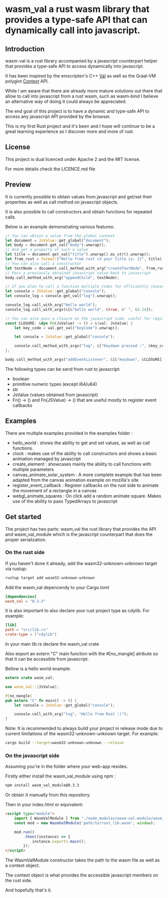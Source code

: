 # wasm_val a rust wasm library that provides a type-safe API that can dynamically call into javascript.

## Introduction
wasm-val is a rust library accompanied by a javascript counterpart helper that provides a type-safe API to access dynamically into javascript.

It has been inspired by the emscripten's C++ [Val](https://kripken.github.io/emscripten-site/docs/porting/connecting_cpp_and_javascript/embind.html#using-val-to-transliterate-javascript-to-c) as well as the Graal-VM polyglot [Context](http://www.graalvm.org/sdk/javadoc/org/graalvm/polyglot/Context.html) API.

While I am aware that there are already more mature solutions out there that allow to call into javascript from a rust wasm, such as wasm-bind I believe an alternative way of doing it could always be appreciated.

The end goal of this project is to have a dynamic and type-safe API to access any javascript API provided by the browser.

This is my first Rust project and it's been and I hope will continue to be a great learning experience as I discover more and more of rust.


## License

This project is dual licenced under Apache 2 and the MIT license.

For more details check the LICENCE.md file

## Preview

It is currently possible to obtain values from javascript and get/set their properties as well as call method on javascript objects.

It is also possible to call constructors and obtain functions for repeated calls.

Below is an example demonstrating various features:

```rust
// You can obtain a value from the global context
let document = JsValue::get_global("document");
let body = document.get_val("body").unwrap(); 
// And get a property of such a value
let title = document.get_val("title").unwrap().as_str().unwrap();
let from_rust = format!("Hello from rust <3 your title is: {}", title);
// You can also call a constructor
let textNode = document.call_method_with_arg("createTextNode", from_rust.as_str()).unwrap();
// Pass a previously obtained javascript value back to javascript
body.call_method_with_arg("appendChild", textNode);

// If you plan to call a function multiple times for efficiently reasons you can obtain a reference to it:
let console = JSValue::get_global("console");
let console_log = console.get_val("log").unwrap();

console_log.call_with_arg("Hello world");
console_log.call_with_args(&[&"hello world", &true, &" ", &3.14]);

// You can also pass a closure on the javascript side, useful for registering callbacks
const CLOSURE: &dyn Fn(JsValue) -> () = &|val: JsValue| {
    let key_code = val.get_val("keyCode").unwrap();

    let console = JsValue::get_global("console");

    console.call_method_with_args("log", &["Keydown pressed :", &key_code]);
};

body.call_method_with_args("addEventListener", &[&"keydown", &CLOSURE]);
```

The following types can be send from rust to javascript:

 - boolean
 - primitive numeric types (except i64/u64)
 - str
 - JsValue (values obtained from javascript)
 - Fn() -> () and Fn(JSValue) -> () that are useful mostly to register event callbacks

## Examples

There are multiple examples provided in the examples folder :
 - hello_world : shows the ability to get and set values, as well as call functions.
 - clock : makes use of the ability to call constructors and shows a basic animation managed by javascript
 - create_element : showcases mainly the ability to call functions with multiple parameters
 - canvas_animate_solar_system : A more complete example that has been adapted from the canvas animation example on mozilla's site
 - register_event_callback : Register callbacks on the rust side to animate the movement of a rectangle in a canvas
 - webgl_animate_squares : On click add a random animate square. Makes use of the ability to pass TypedArrays to javascript

## Get started

The project has two parts: wasm_val the rust library that provides the API and wasm_val_module which is the javascript counterpart that does the proper serialization.

###  On the rust side

If you haven't done it already, add the wasm32-unknown-unknown target via rustup:

```bash
rustup target add wasm32-unknown-unknown
```

Add the wasm_val depencendy to your Cargo.toml

```toml
[dependencies]
wasm_val = "0.3.3"
```

It is also important to also declare your rust project type as cdylib.
For example:

```toml
[lib]
path = "src/lib.rs"
crate-type = ["cdylib"]
```

In your main lib.rs declare the wasm_val crate

Also export an extern "C" main function with the #[no_mangle] atribute so that it can be accessible from javascript.

Bellow is a hello world example.

```rust
extern crate wasm_val;

use wasm_val::{JsValue};

#[no_mangle]
pub extern "C" fn main() -> () {
    let console = JsValue::get_global("console");

    console.call_with_arg("log", "Hello from Rust :)");
}
```

Note: It is recommended to always build your project in release mode due to current limitations of the wasm32-unknown-unknown target. For example:

```bash
cargo build --target=wasm32-unknown-unknown --release
````

### On the javascript side

Assuming you're in the folder where your web-app resides.

Firstly either install the wasm_val_module using npm :

```bash
npm install wasm_val_module@0.3.3

```

Or obtain it manually from this repository.

Then in your index.html or equivalent:

```html
<script type="module">
    import { WasmValModule } from "./node_modules/wasm-val-module/wasm_val_module.js";
    const mod = new WasmValModule('path/to/rust_lib.wasm', window);

    mod.run()
        .then((instance) => {
            instance.exports.main();
        });
</script>
````

The WasmValModule constructor takes the path to the wasm file as well as a context object. 

The context object is what provides the accessible javascript members on the rust side.

And hopefully that's it.